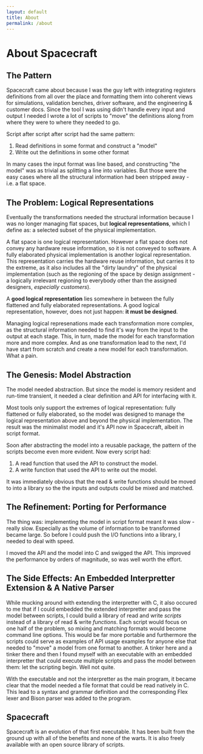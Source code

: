 ```yaml
---
layout: default
title: About
permalink: /about
---
```


About Spacecraft
================


The Pattern
-----------

Spacecraft came about because I was the guy left with integrating registers 
definitions from all over the place and formatting them into coherent views 
for simulations, validation benches, driver software, and the engineering & 
customer docs.  Since the tool I was using didn't handle every input and output 
I needed I wrote a lot of scripts to "move" the definitions along from where 
they were to where they needed to go.

Script after script after script had the same pattern:

1. Read definitions in some format and construct a "model"
2. Write out the definitions in some other format

In many cases the input format was line based, and constructing "the model" was 
as trivial as splitting a line into variables.  But those were the easy cases
where all the structural information had been stripped away - i.e. a flat space.


The Problem: Logical Representations
------------------------------------

Eventually the transformations needed the structural information because I was
no longer managing flat spaces, but **logical representations**, which I define
as: a selected subset of the physical implementation.

A flat space is one logical representation.  However a flat space does not 
convey any hardware reuse information, so it is not conveyed to software.  A 
fully elaborated physical implementation is another logical representation. 
This representation carries the hardware reuse information, but carries it to 
the extreme, as it also includes all the "dirty laundry" of the physical 
implementation (such as the regioning of the space by design assignment - a 
logically irrelevant regioning to everybody other than the assigned designers, 
*especially customers*).

A **good logical representation** lies somewhere in between the fully flattened 
and fully elaborated representations. A good logical representation, however, 
does not just happen: **it must be designed**.

Managing logical represenations made each transformation more complex, as the
structural information needed to find it's way from the input to the output 
at each stage.  This, in turn, made the model for each transformation more and 
more complex.  And as one transformation lead to the next, I'd have start from 
scratch and create a new model for each transformation.  What a pain.


The Genesis: Model Abstraction
------------------------------

The model needed abstraction.  But since the model is memory resident and 
run-time transient, it needed a clear definition and API for interfacing
with it.  

Most tools only support the extremes of logical representation: fully flattened 
or fully elaborated, so the model was designed to manage the logical 
representation above and beyond the physical implementation.  The result was 
the minimalist model and it's API now in Spacecraft, albeit in script format.

Soon after abstracting the model into a reusable package, the pattern of the
scripts become even more evident. Now every script had:

1. A read function that used the API to construct the model.
2. A write function that used the API to write out the model.

It was immediately obvious that the read & write functions should be moved to 
into a library so the the inputs and outputs could be mixed and matched.


The Refinement: Porting for Performance
---------------------------------------

The thing was: implementing the model in script format meant it was slow - really
slow.  Especially as the volume of information to be transformed became large.
So before I could push the I/O functions into a library, I needed to deal with 
speed.

I moved the API and the model into C and swigged the API.  This improved the 
performance by orders of magnitude, so was well worth the effort.


The Side Effects: An Embedded Interpretter Extension & A Native Parser
----------------------------------------------------------------------

While mucking around with extending the interpretter with C, it also occured to 
me that if I could embedded the extended interpretter and pass the model between 
scripts, I could build a library of read and write _scripts_ instead of a library 
of read & write _functions_.  Each script would focus on one half of the problem,
so mixing and matching formats would become command line options.  This would
be far more portable and furthermore the scripts could serve as examples of API 
usage examples for anyone else that needed to "move" a model from one format 
to another.  A tinker here and a tinker there and then I found myself with an 
executable with an embedded interpretter that could execute multiple scripts and 
pass the model between them: let the scripting begin.  Well not quite.

With the executable and not the interpretter as the main program, it became 
clear that the model needed a file format that could be read natively in C. This 
lead to a syntax and grammar definition and the corresponding Flex lexer and 
Bison parser was added to the program.


Spacecraft
----------

Spacecraft is an evolution of that first executable.  It has been built from the 
ground up with all of the benefits and none of the warts.  It is also freely 
available with an open source library of scripts.

